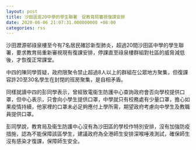 ```yaml
---
layout: post
title: 沙田區逾20中學的學生聯署　促教育局審視復課安排
date: 2020-06-06 21:07:31.000000000 +08:00
categories: rss
---
```


沙田瀝源邨祿泉樓至今有7名居民確診新型肺炎，超過20間沙田區中學的學生聯署，要求教育局重新審視現有復課安排，停課直至祿泉樓群組對社區的威脅減低後，才恢復正常課堂。

中四的陳同學質疑，政府限聚令禁止超過8人以上的群組在公眾地方聚集，但復課容許20至30名學生在封閉的班房聚集，是自相矛盾。

同樣就讀中四的彭同學表示，曾經致電衞生防護中心查詢政府會否向學校提供口罩，但中心表示，只會向小學生提供口罩，中學就只有校務處有少量口罩，擔心如果疫情持續，他家裡的口罩未必足夠應付上學所需，期望政府考慮向中學生及教職員提供口罩。

彭同學說，教育局及衞生防護中心沒有為沙田區的學校作特別安排，沒有加強防疫措施，認為不能保障該區學生，建議政府為全港師生安排深喉唾液測試，確保師生沒有感染才復課，保障師生安全。
